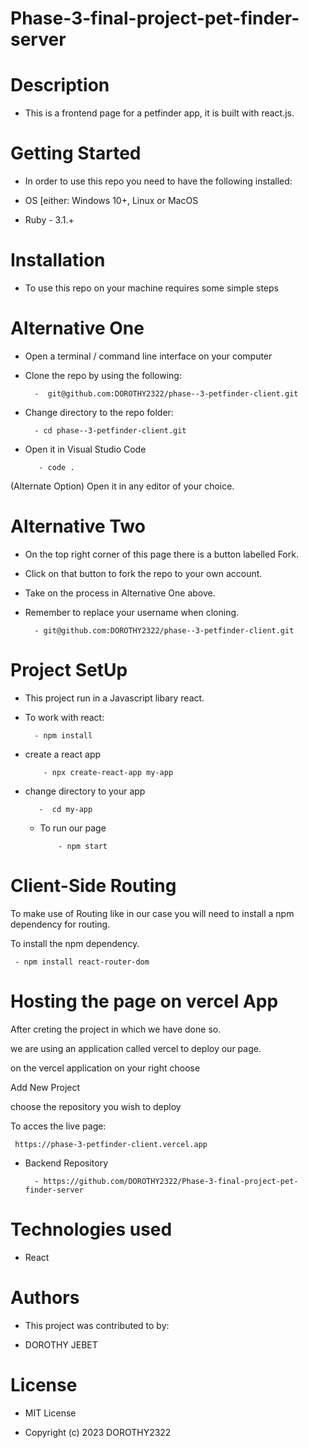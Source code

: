 # Phase-3-final-project-pet-finder-server
# Description

- This is a frontend page for a petfinder app, it is built with react.js.

# Getting Started

- In order to use this repo you need to have the following installed:

 - OS [either: Windows 10+, Linux or MacOS

- Ruby - 3.1.+

# Installation
- To use this repo on your machine requires some simple steps

# Alternative One

- Open a terminal / command line interface on your computer

- Clone the repo by using the following:

        -  git@github.com:DOROTHY2322/phase--3-petfinder-client.git

- Change directory to the repo folder:

        - cd phase--3-petfinder-client.git

- Open it in Visual Studio Code

         - code .

(Alternate Option) Open it in any editor of your choice.

# Alternative Two

- On the top right corner of this page there is a button labelled Fork.

- Click on that button to fork the repo to your own account.

- Take on the process in Alternative One above.

- Remember to replace your username when cloning.

        - git@github.com:DOROTHY2322/phase--3-petfinder-client.git

# Project SetUp

- This project run in a Javascript libary react.

- To work with react:
    
        - npm install
    
- create a react app 

          - npx create-react-app my-app

- change directory to your app

         -  cd my-app         

  - To run our page

            - npm start  

# Client-Side Routing
To make use of Routing like in our case you will need to install a npm dependency for routing.

To install the npm dependency.

     - npm install react-router-dom

# Hosting the page on vercel App
After creting the project in which we have done so.

we are using an application called vercel to deploy our page.

on the vercel application on your right choose

Add New Project

choose the repository you wish to deploy

To acces the live page:

     https://phase-3-petfinder-client.vercel.app

- Backend Repository

        - https://github.com/DOROTHY2322/Phase-3-final-project-pet-finder-server

 

# Technologies used

- React

# Authors

- This project was contributed to by:

- DOROTHY JEBET

# License
- MIT License

- Copyright (c) 2023 DOROTHY2322

